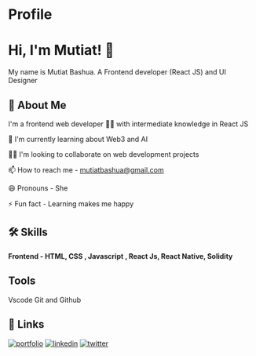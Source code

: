 
# Profile


# Hi, I'm Mutiat!  👋

My name is Mutiat Bashua.
A Frontend developer (React JS) and UI Designer

## 🚀 About Me
I'm a frontend web developer 👩‍💻 with intermediate knowledge in React JS

🧠 I'm currently learning about Web3 and AI

👯‍♀️ I'm looking to collaborate on web development projects

📫 How to reach me - [mutiatbashua@gmail.com](mutiatbashua@gmail.com)

😄 Pronouns - She

⚡️ Fun fact - Learning makes me happy


## 🛠 Skills
#### Frontend - HTML, CSS , Javascript , React Js, React Native, Solidity


## Tools
Vscode
Git and Github


## 🔗 Links
[![portfolio](https://img.shields.io/badge/my_portfolio-000?style=for-the-badge&logo=ko-fi&logoColor=white)](https://portfolio.mutiatbash.repl.co/)
[![linkedin](https://img.shields.io/badge/linkedin-0A66C2?style=for-the-badge&logo=linkedin&logoColor=white)](https://www.linkedin.com/)
[![twitter](https://img.shields.io/badge/twitter-1DA1F2?style=for-the-badge&logo=twitter&logoColor=white)](https://twitter.com/)

